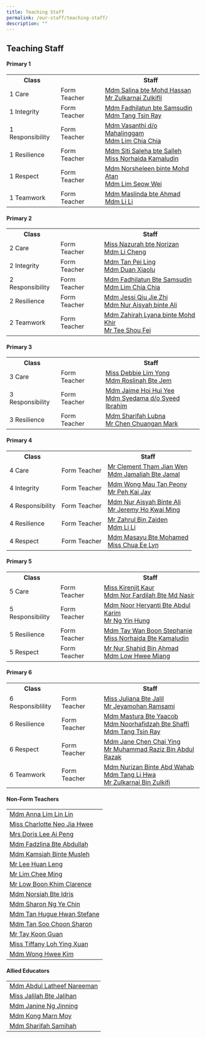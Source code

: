 ```yaml
---
title: Teaching Staff
permalink: /our-staff/teaching-staff/
description: ""
---
```

## **Teaching Staff**

####  Primary 1
<table style="width:100%">
  <tr>
    <th>Class</th>
    <th></th>
    <th>Staff</th>
  </tr>
  <tr>
    <td>1 Care</td>
    <td>Form Teacher</td>
    <td><a href="mailto:salina_a@moe.edu.sg">Mdm Salina bte Mohd Hassan</a><br>
		<a href="mailto:zulkarnai_zulkifli@moe.edu.sg">Mr Zulkarnai Zulkifli</a></td>
  </tr>
  <tr>
    <td>1 Integrity</td>
    <td>Form Teacher</td>
    <td><a href ="mailto:fadhilatun_samsudin@moe.edu.sg">Mdm Fadhilatun bte Samsudin</a> <br>
		<a href = "mailto:tang_tsin_ray@moe.edu.sg">Mdm Tang Tsin Ray</a></td>
  </tr>
	<tr>
    <td>1 Responsibility</td>
    <td>Form Teacher</td>
    <td><a href ="mailto:vasanthi_mahalinggam@moe.edu.sg">Mdm Vasanthi d/o Mahalinggam</a> <br>
		<a href = "mailto:lim_chia_chia@moe.edu.sg">Mdm Lim Chia Chia</a></td>
  </tr>
	<tr>
    <td>1 Resilience</td>
    <td>Form Teacher</td>
    <td><a href ="mailto:siti_saleha_salleh_a@moe.edu.sg">Mdm Siti Saleha bte Salleh </a><br>
		<a href ="mailto:norhaida_kamaludin@moe.edu.sg">Miss Norhaida Kamaludin</a></td>
  </tr>
	<tr>
    <td>1 Respect</td>
    <td>Form Teacher</td>
    <td><a href ="mailto:norsheleen_mohd_atan@moe.edu.sg">Mdm Norsheleen binte Mohd Atan</a><br>
		<a href ="mailto:lim_seow_wei@moe.edu.sg">Mdm Lim Seow Wei</a></td>
  </tr>
	<tr>
    <td>1 Teamwork</td>
    <td>Form Teacher</td>
    <td><a href ="mailto:maslinda_ahmad@moe.edu.sg">Mdm Maslinda bte Ahmad</a><br>
		<a href ="mailto:li_li_b@moe.edu.sg">Mdm Li Li</a></td>
  </tr>
</table>

####  Primary 2
<table style="width:100%">
  <tr>
    <th>Class</th>
    <th></th>
    <th>Staff</th>
  </tr>
  <tr>
    <td>2 Care</td>
    <td>Form Teacher</td>
    <td><a href="mailto:nazurah_norizan@moe.edu.sg">Miss Nazurah bte Norizan</a> <br>
		<a href ="mailto:li_cheng@moe.edu.sg">Mdm Li Cheng</a></td>
  </tr>
  <tr>
    <td>2 Integrity</td>
    <td>Form Teacher</td>
    <td><a href ="mailto:tan_pei_ling_a@moe.edu.sg">Mdm Tan Pei Ling</a> <br>
		<a href ="mailto:duan_xiaolu@moe.edu.sg">Mdm Duan Xiaolu</a></td>
  </tr>
	<tr>
    <td>2 Responsibility</td>
    <td>Form Teacher</td>
    <td><a href ="mailto:fadhilatun_samsudin@moe.edu.sg">Mdm Fadhilatun Bte Samsudin</a> <br>
		<a href ="mailto:lim_chia_chia@moe.edu.sg">Mdm Lim Chia Chia</a></td>
  </tr>
	<tr>
    <td>2 Resilience</td>
    <td>Form Teacher</td>
    <td><a href ="mailto:qiu_jie_zhi@moe.edu.sg">Mdm Jessi Qiu Jie Zhi</a><br>
		<a href ="mailto:nur_aisyah_ali@moe.edu.sg">Mdm Nur Aisyah binte Ali </a></td>
  </tr>
	<tr>
    <td>2 Teamwork</td>
    <td>Form Teacher</td>
    <td><a href ="mailto:zahirah_lyana_mohd_khir@moe.edu.sg">Mdm Zahirah Lyana binte Mohd Khir</a><br>
		<a href ="mailto:tee_shou_fei@moe.edu.sg">Mr Tee Shou Fei</a></td>
  </tr>
</table>


####  Primary 3
<table style="width:100%">
  <tr>
    <th>Class</th>
    <th></th>
    <th>Staff</th>
  </tr>
  <tr>
    <td>3 Care </td>
    <td>Form Teacher</td>
    <td><a href ="mailto:lim_lee_yong@moe.edu.sg">Miss Debbie Lim Yong </a><br>
			<a href ="mailto:roslinah_jem@moe.edu.sg">Mdm Roslinah Bte Jem</a></td>
  </tr>
  <tr>
    <td>3 Responsibility</td>
    <td>Form Teacher</td>
    <td>	<a href ="mailto:hoi_hui_yee_jaime@moe.edu.sg">Mdm Jaime Hoi Hui Yee </a><br>
			<a href ="mailto:syedama_syeed_ibrahim@moe.edu.sg">Mdm Syedama d/o Syeed Ibrahim</a></td>
  </tr>
	<tr>
    <td>3 Resilience</td>
    <td>Form Teacher</td>
    <td>	<a href ="mailto:sharifah_lubna@moe.edu.sg">Mdm Sharifah Lubna </a><br>
			<a href ="mailto:chen_chuangan_mark@moe.edu.sg">Mr Chen Chuangan Mark </a><br>
		</td>
  </tr>
</table>

####  Primary 4
<table style="width:100%">
  <tr>
    <th>Class</th>
    <th></th>
    <th>Staff</th>
  </tr>
  <tr>
    <td>4 Care</td>
    <td>Form Teacher</td>
    <td><a href ="mailto:tham_jian_wen_clement@moe.edu.sg">Mr Clement Tham Jian Wen </a><br>
		<a href ="mailto:jamaliah_jamal@moe.edu.sg">Mdm Jamaliah Bte Jamal</a></td>
  </tr>
  <tr>
    <td>4 Integrity</td>
    <td>Form Teacher</td>
    <td><a href ="mailto:wong_mau_tan_peony@moe.edu.sg">Mdm Wong Mau Tan Peony </a><br>
		<a href ="mailto:peh_kai_jay@moe.edu.sg">Mr Peh Kai Jay</a></td>
  </tr>
	<tr>
    <td>4 Responsibility</td>
    <td>Form Teacher</td>
    <td><a href ="mailto:nur_aisyah_ali@moe.edu.sg">Mdm Nur Aisyah Binte Ali</a><br>
		<a href ="mailto:ho_kwai_ming@moe.edu.sg">Mr Jeremy Ho Kwai Ming</a><br>
			</td>
  </tr>
	<tr>
    <td>4 Resilience</td>
    <td>Form Teacher</td>
    <td><a href ="mailto:zahrul_zaiden@moe.edu.sg">Mr Zahrul Bin Zaiden </a><br>
		<a href ="mailto:li_li_b@moe.edu.sg">Mdm Li Li</a></td>
  </tr>
	<tr>
    <td>4 Respect </td>
    <td>Form Teacher</td>
    <td><a href ="mailto:masayu_mohamed@moe.edu.sg">Mdm Masayu Bte Mohamed</a><br>
		<a href ="mailto:chua_ee_lyn@moe.edu.sg">Miss Chua Ee Lyn</a>
			</td>
  </tr>
</table>

####  Primary 5
<table style="width:100%">
  <tr>
    <th>Class</th>
    <th></th>
    <th>Staff</th>
  </tr>
  <tr>
    <td>5 Care</td>
    <td>Form Teacher</td>
    <td><a href ="mailto:kirenjit_kaur_sulinder_singh@moe.edu.sg">Miss Kirenjit Kaur </a><br>
		<a href ="mailto:nor_fardilah_mohamed_nasir@moe.edu.sg">Mdm Nor Fardilah Bte Md Nasir</a></td>
  </tr>
  <tr>
    <td>5 Responsibility</td>
    <td>Form Teacher</td>
    <td><a href ="mailto:noor_heryanti_abdul_karim@moe.edu.sg">Mdm Noor Heryanti Bte Abdul Karim </a><br>
		<a href ="mailto:ng_yin_hung@moe.edu.sg">Mr Ng Yin Hung</a></td>
  </tr>
	<tr>
    <td>5 Resilience</td>
    <td>Form Teacher</td>
    <td><a href ="mailto:tay_wan_boon@moe.edu.sg">Mdm Tay Wan Boon Stephanie</a><br>
		<a href ="mailto:norhaida_kamaludin@moe.edu.sg">Miss Norhaida Bte Kamaludin </a><br></td>
  </tr>
	<tr>
    <td>5 Respect</td>
    <td>Form Teacher</td>
    <td><a href ="mailto:nur_shahid_ahmad@moe.edu.sg">Mr Nur Shahid Bin Ahmad </a><br>
		<a href ="mailto:low_hwee_miang_a@moe.edu.sg">Mdm Low Hwee Miang</a></td>
  </tr>
</table>

####  Primary 6
<table style="width:100%">
  <tr>
    <th>Class</th>
    <th></th>
    <th>Staff</th>
  </tr>
  <tr>
    <td>6 Responsiblility</td>
    <td>Form Teacher</td>
    <td><a href ="mailto:juliana_jalil@moe.edu.sg">Miss Juliana Bte Jalil </a><br>
		<a href ="mailto:jeyamohan_ramasami@moe.edu.sg">Mr Jeyamohan Ramsami</a></td>
  </tr>
  <tr>
    <td>6 Resilience</td>
    <td>Form Teacher</td>
    <td><a href ="mailto:mastura_yaacob@moe.edu.sg">Mdm Mastura Bte Yaacob </a><br>
		<a href ="mailto:noorhafidzah_shaffi@moe.edu.sg">Mdm Noorhafidzah Bte Shaffi </a><br>
		<a href ="mailto:tang_tsin_ray@moe.edu.sg">Mdm Tang Tsin Ray</a></td>
  </tr>
	<tr>
    <td>6 Respect</td>
    <td>Form Teacher</td>
    <td><a href ="mailto:chen_chai_ying@moe.edu.sg">Mdm Jane Chen Chai Ying</a><br>
		<a href ="mailto:Muhammad_Raziz_Abdul_Razak@moe.edu.sg">Mr Muhammad Raziz Bin Abdul Razak</a> <br></td>
  </tr>
	<tr>
    <td>6 Teamwork</td>
    <td>Form Teacher</td>
    <td><a href ="mailto:nurizan_abdul_wahab@moe.edu.sg">Mdm Nurizan Binte Abd Wahab</a> <br>
		<a href ="mailto:tang_li_hwa@moe.edu.sg">Mdm Tang Li Hwa </a><br>
		<a href ="mailto:zulkarnai_zulkifli@moe.edu.sg">Mr Zulkarnai Bin Zulkifi</a></td>
  </tr>
</table>

####  Non-Form Teachers
<table style="width:100%">
  <tr>
    <td><a href ="mailto:anna_lim_lin_lin@moe.edu.sg">Mdm Anna Lim Lin Lin</a></td>
  </tr>
	<tr>
    <td><a href ="mailto:neo_jia_hwee@moe.edu.sg">Miss Charlotte Neo Jia Hwee</a></td>
  </tr>
	<tr>
    <td><a href ="mailto:lee_ai_peng@moe.edu.sg">Mrs Doris Lee Ai Peng</a></td>
  </tr>
  <tr>
    <td><a href ="mailto:fadzlina_abdullah@moe.edu.sg">Mdm Fadzlina Bte Abdullah</a></td>
  </tr>
	<tr>
    <td><a href ="mailto:kamsiah_musleh@moe.edu.sg">Mdm Kamsiah Binte Musleh</a></td>
  </tr>
	<tr>
    <td><a href ="mailto:lee_huan_leng@moe.edu.sg">Mr Lee Huan Leng</a></td>
  </tr>
	<tr>
    <td><a href ="mailto:lim_chee_ming@moe.edu.sg">Mr Lim Chee Ming</a></td>
  </tr>
	<tr>
    <td><a href ="mailto:low_boon_khim@moe.edu.sg">Mr Low Boon Khim Clarence</a></td>
  </tr>
	<tr>
    <td><a href ="mailto:norsiah_idris@moe.edu.sg">Mdm Norsiah Bte Idris</a></td>
  </tr>
	<tr>
    <td><a href ="mailto:ng_ye_chin_sharon@moe.edu.sg">Mdm Sharon Ng Ye Chin</a></td>
  </tr>
	<tr>
    <td><a href ="mailto:tan_hugue_hwan_stefane@moe.edu.sg">Mdm Tan Hugue Hwan Stefane</a></td>
  </tr>
	<tr>
    <td><a href ="mailto:tan_soon_choon@moe.edu.sg">Mdm Tan Soo Choon Sharon</a></td>
  </tr>
	<tr>
    <td><a href ="mailto:tay_koon_guan@moe.edu.sg">Mr Tay Koon Guan</a></td>
  </tr>
	<tr>
    <td><a href ="mailto:Loh_Ying_Xuan_Tiffany@moe.edu.sg">Miss Tiffany Loh Ying Xuan</a></td>
  </tr>
	<tr>
    <td><a href ="mailto:wong_hwee_kim@moe.edu.sg">Mdm Wong Hwee Kim</a></td>
  </tr>
</table>

####  Allied Educators
<table style="width:100%">
  <tr>
    <td><a href ="mailto:abdul_latheef_nareeman@moe.edu.sg">Mdm Abdul Latheef Nareeman</a></td>
  </tr>
	<tr>
    <td><a href ="mailto:zulkarnai_zulkifli@moe.edu.sg">Miss Jalilah Bte Jalihan</a></td>
  </tr>
	<tr>
    <td><a href ="mailto:jalilah_jalihan@moe.edu.sg">Mdm Janine Ng Jinning</a></td>
  </tr>
  <tr>
    <td><a href ="mailto:kong_marn_moy@moe.edu.sg">Mdm Kong Marn Moy</a></td>
  </tr>
	<tr>
    <td><a href ="mailto:sharifah_samihah@moe.edu.sg">Mdm Sharifah Samihah</a></td>
  </tr>
</table>